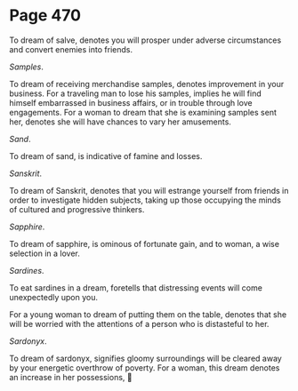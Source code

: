# Page 470
To dream of salve, denotes you will prosper under adverse circumstances
and convert enemies into friends.


_Samples_.


To dream of receiving merchandise samples, denotes improvement
in your business. For a traveling man to lose his samples,
implies he will find himself embarrassed in business affairs,
or in trouble through love engagements. For a woman to dream
that she is examining samples sent her, denotes she will have
chances to vary her amusements.


_Sand_.


To dream of sand, is indicative of famine and losses.


_Sanskrit_.


To dream of Sanskrit, denotes that you will estrange yourself from friends
in order to investigate hidden subjects, taking up those occupying the minds
of cultured and progressive thinkers.


_Sapphire_.


To dream of sapphire, is ominous of fortunate gain, and to woman,
a wise selection in a lover.


_Sardines_.


To eat sardines in a dream, foretells that distressing events
will come unexpectedly upon you.


For a young woman to dream of putting them on the table,
denotes that she will be worried with the attentions of a person
who is distasteful to her.


_Sardonyx_.


To dream of sardonyx, signifies gloomy surroundings will
be cleared away by your energetic overthrow of poverty.
For a woman, this dream denotes an increase in her possessions,
